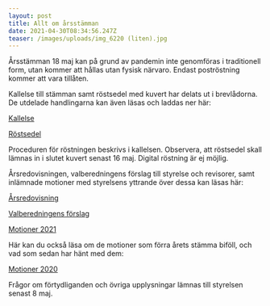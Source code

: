 ```yaml
---
layout: post
title: Allt om årsstämman
date: 2021-04-30T08:34:56.247Z
teaser: /images/uploads/img_6220 (liten).jpg
---
```

Årsstämman 18 maj kan på grund av pandemin inte genomföras i traditionell form, utan kommer att hållas utan fysisk närvaro. Endast poströstning kommer att vara tillåten.

Kallelse till stämman samt röstsedel med kuvert har delats ut i brevlådorna. De utdelade handlingarna kan även läsas och laddas ner här:

[Kallelse](/images/uploads/Kallelse_till_Foreningsstamma_varen_2021.pdf)

[Röstsedel](/images/uploads/Poströstningsformulär.pdf)

Proceduren för röstningen beskrivs i kallelsen. Observera, att röstsedel skall lämnas in i slutet kuvert senast 16 maj. Digital röstning är ej möjlig.

Årsredovisningen, valberedningens förslag till styrelse och revisorer, samt inlämnade motioner med styrelsens yttrande över dessa kan läsas här:

[Årsredovisning](/images/uploads/Arsredovisning_2020.pdf)

[Valberedningens förslag](/images/uploads/Valberedningens_förslag.pdf)

[Motioner 2021](/images/uploads/Motioner_och_motionssvar_2021.pdf)

Här kan du också läsa om de motioner som förra årets stämma biföll, och vad som sedan har hänt med dem:

[Motioner 2020](/images/uploads/Motioner_2020.pdf)

Frågor om förtydliganden och övriga upplysningar lämnas till styrelsen senast 8 maj. 

